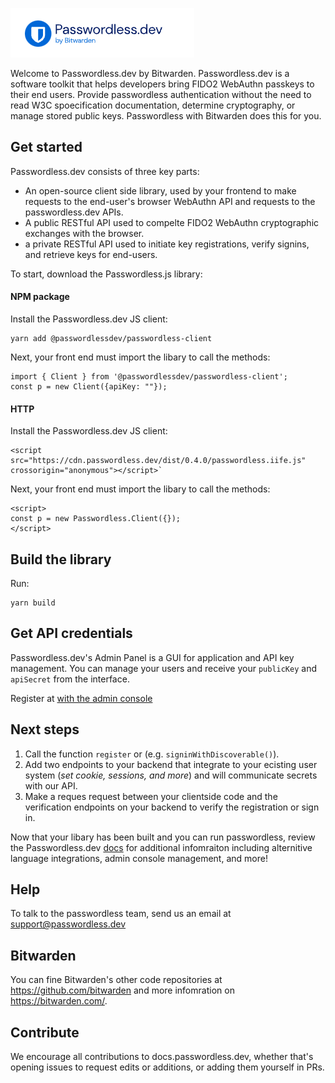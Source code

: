 

![passwordless by bitwarden](./Screenshot%202023-04-28%20at%2011.50.52%20AM%20(2).png)

Welcome to Passwordless.dev by Bitwarden. Passwordless.dev is a software toolkit that helps developers bring FIDO2 WebAuthn passkeys to their end users. Provide passwordless authentication without the need to read W3C spoecification documentation, determine cryptography, or manage stored public keys. Passwordless with Bitwarden does this for you.

## Get started
Passwordless.dev consists of three key parts:

* An open-source client side library, used by your frontend to make requests to the end-user's browser WebAuthn API and requests to the passwordless.dev APIs.
* A public RESTful API used to compelte FIDO2 WebAuthn cryptographic exchanges with the browser.
* a private RESTful API used  to initiate key registrations, verify signins, and retrieve keys for end-users.

To start, download the Passwordless.js library:

#### NPM package
Install the Passwordless.dev JS client:
```
yarn add @passwordlessdev/passwordless-client
```
Next, your front end must import the libary to call the methods:
```
import { Client } from '@passwordlessdev/passwordless-client';
const p = new Client({apiKey: ""});
```
#### HTTP
Install the Passwordless.dev JS client:
```
<script src="https://cdn.passwordless.dev/dist/0.4.0/passwordless.iife.js" crossorigin="anonymous"></script>`
```
Next, your front end must import the libary to call the methods:
```
<script>
const p = new Passwordless.Client({});
</script>
```

## Build the library
Run:
```
yarn build
```

## Get API credentials
Passwordless.dev's Admin Panel is a GUI for application and API key management. You can manage your users and receive your `publicKey` and `apiSecret` from the interface.

Register at [with the admin console](https://adminconsole-devtest.azurewebsites.net/Account/Login)

## Next steps

1. Call the function `register` or (e.g. `signinWithDiscoverable()`).
2. Add two endpoints to your backend that integrate to your ecisting user system (*set cookie, sessions, and more*) and will communicate secrets with our API.
3. Make a reques request between your clientside code and the verification endpoints on your backend to verify the registration or sign in.

Now that your libary has been built and you can run passwordless, review the Passwordless.dev [docs](https://docs.passwordless.dev/guide/) for additional infomraiton including alternitive language integrations, admin console management, and more!

## Help
To talk to the passwordless team, send us an email at support@passwordless.dev

## Bitwarden
You can fine Bitwarden's other code repositories at https://github.com/bitwarden and more infomration on https://bitwarden.com/.

## Contribute

We encourage all contributions to docs.passwordless.dev, whether that's opening issues to request edits or additions, or adding them yourself in PRs.
